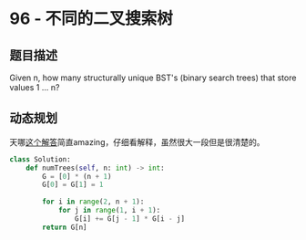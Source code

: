 # 96 - 不同的二叉搜索树

## 题目描述
Given n, how many structurally unique BST's (binary search trees) that store values 1 ... n?


## 动态规划
天哪[这个解答](https://leetcode.com/problems/unique-binary-search-trees/discuss/31666/)简直amazing，仔细看解释，虽然很大一段但是很清楚的。

```python
class Solution:
    def numTrees(self, n: int) -> int:
        G = [0] * (n + 1)
        G[0] = G[1] = 1
        
        for i in range(2, n + 1):
            for j in range(1, i + 1):
                G[i] += G[j - 1] * G[i - j]
        return G[n]   
```
